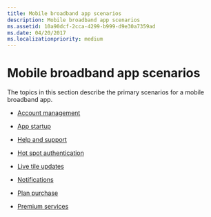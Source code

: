 ```yaml
---
title: Mobile broadband app scenarios
description: Mobile broadband app scenarios
ms.assetid: 10a90dcf-2cca-4299-b999-d9e30a7359ad
ms.date: 04/20/2017
ms.localizationpriority: medium
---
```


# Mobile broadband app scenarios


The topics in this section describe the primary scenarios for a mobile broadband app.

-   [Account management](account-management.md)

-   [App startup](app-startup.md)

-   [Help and support](help-and-support-mb-winrt-api.md)

-   [Hot spot authentication](hot-spot-authentication.md)

-   [Live tile updates](live-tile-updates.md)

-   [Notifications](notifications.md)

-   [Plan purchase](plan-purchase.md)

-   [Premium services](premium-services.md)

 

 






